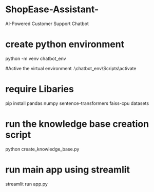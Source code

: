 # ShopEase-Assistant-
AI-Powered Customer Support Chatbot

# create python environment 
python -m venv chatbot_env

#Active the virtual environment
.\chatbot_env\Scripts\activate

# require Libaries
pip install pandas numpy sentence-transformers faiss-cpu datasets

# run the knowledge base creation script
python create_knowledge_base.py

# run main app using streamlit
streamlit run app.py
